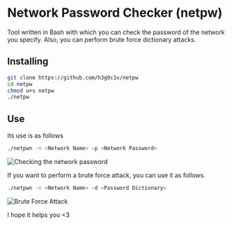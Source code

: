 # Network Password Checker (netpw)
Tool written in Bash with which you can check the password of the network you specify. Also, you can perform brute force dictionary attacks.

## Installing
```bash
git clone https://github.com/h3g0c1v/netpw
cd netpw
chmod u+s netpw
./netpw
```

## Use
Its use is as follows

```bash
./netpwn -n <Network Name> -p <Network Password>
```

![Checking the network password](https://github.com/user-attachments/assets/7659e79d-51e9-4865-b29f-d09bbf9b8fbd)

If you want to perform a brute force attack, you can use it as follows.

```bash
./netpwn -n <Network Name> -d <Password Dictionary>
```

![Brute Force Attack](https://github.com/user-attachments/assets/1dca81ca-300c-4b25-920c-5ee0b040f112)

I hope it helps you <3
